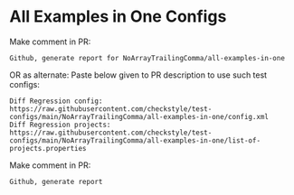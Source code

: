 # All Examples in One Configs
Make comment in PR:
```
Github, generate report for NoArrayTrailingComma/all-examples-in-one
```
OR as alternate:
Paste below given to PR description to use such test configs:
```
Diff Regression config: https://raw.githubusercontent.com/checkstyle/test-configs/main/NoArrayTrailingComma/all-examples-in-one/config.xml
Diff Regression projects: https://raw.githubusercontent.com/checkstyle/test-configs/main/NoArrayTrailingComma/all-examples-in-one/list-of-projects.properties
```
Make comment in PR:
```
Github, generate report
```

